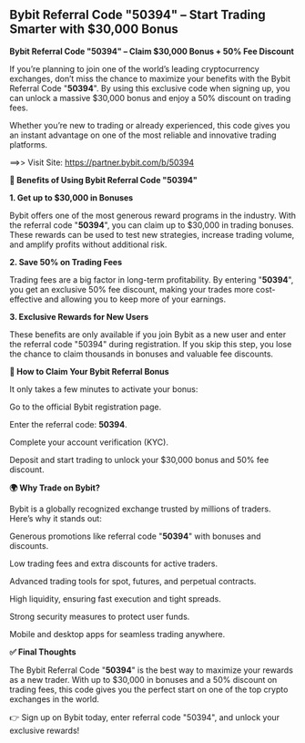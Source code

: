 ## Bybit Referral Code "50394" – Start Trading Smarter with $30,000 Bonus

**Bybit Referral Code "50394" – Claim $30,000 Bonus + 50% Fee Discount**

If you’re planning to join one of the world’s leading cryptocurrency exchanges, don’t miss the chance to maximize your benefits with the Bybit Referral Code "**50394**". By using this exclusive code when signing up, you can unlock a massive $30,000 bonus and enjoy a 50% discount on trading fees.

Whether you’re new to trading or already experienced, this code gives you an instant advantage on one of the most reliable and innovative trading platforms.

==>> Visit Site: https://partner.bybit.com/b/50394

**🎁 Benefits of Using Bybit Referral Code "50394"**

**1. Get up to $30,000 in Bonuses**

Bybit offers one of the most generous reward programs in the industry. With the referral code "**50394**", you can claim up to $30,000 in trading bonuses. These rewards can be used to test new strategies, increase trading volume, and amplify profits without additional risk.

**2. Save 50% on Trading Fees**

Trading fees are a big factor in long-term profitability. By entering "**50394**", you get an exclusive 50% fee discount, making your trades more cost-effective and allowing you to keep more of your earnings.

**3. Exclusive Rewards for New Users**

These benefits are only available if you join Bybit as a new user and enter the referral code "50394" during registration. If you skip this step, you lose the chance to claim thousands in bonuses and valuable fee discounts.

**🚀 How to Claim Your Bybit Referral Bonus**

It only takes a few minutes to activate your bonus:

Go to the official Bybit registration page.

Enter the referral code: **50394**.

Complete your account verification (KYC).

Deposit and start trading to unlock your $30,000 bonus and 50% fee discount.

**🌍 Why Trade on Bybit?**

Bybit is a globally recognized exchange trusted by millions of traders. Here’s why it stands out:

Generous promotions like referral code "**50394**" with bonuses and discounts.

Low trading fees and extra discounts for active traders.

Advanced trading tools for spot, futures, and perpetual contracts.

High liquidity, ensuring fast execution and tight spreads.

Strong security measures to protect user funds.

Mobile and desktop apps for seamless trading anywhere.

**✅ Final Thoughts**

The Bybit Referral Code "**50394**" is the best way to maximize your rewards as a new trader. With up to $30,000 in bonuses and a 50% discount on trading fees, this code gives you the perfect start on one of the top crypto exchanges in the world.

👉 Sign up on Bybit today, enter referral code "50394", and unlock your exclusive rewards!
